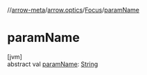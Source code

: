 //[arrow-meta](../../../index.md)/[arrow.optics](../index.md)/[Focus](index.md)/[paramName](param-name.md)

# paramName

[jvm]\
abstract val [paramName](param-name.md): [String](https://kotlinlang.org/api/latest/jvm/stdlib/kotlin/-string/index.html)
